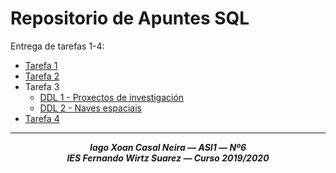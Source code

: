 # Repositorio de Apuntes SQL

Entrega de tarefas 1-4:

- [Tarefa 1](./APUNTES.md#indice)
- [Tarefa 2](./instalacion-mariadb/instalar.md)
- Tarefa 3
    - [DDL 1 - Proxectos de investigación](./mariadb-ejercicio-ddl1/README.md)
    - [DDL 2 - Naves espaciais](./mariadb-ejercicio-ddl2/README.md)
- [Tarefa 4](./mariadb-comandos-estructura/README.md)

___

<p align="center"><i><b>Iago Xoan Casal Neira ― ASI1 ― Nº6<br> 
IES Fernando Wirtz Suarez ― Curso 2019/2020</i></b></p>

